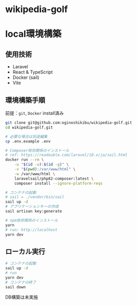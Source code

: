 # wikipedia-golf

# local環境構築

## 使用技術

- Laravel
- React & TypeScript
- Docker (sail)
- Vite

## 環境構築手順

前提：`git`, `Docker` install済み

```bash
git clone git@github.com:oginoshikibu/wikipedia-golf.git
cd wikipedia-golf.git

# 必要な場合は別途編集
cp .env.example .env

# Composer依存関係のインストール
# ref: https://readouble.com/laravel/10.x/ja/sail.html
docker run --rm \
    -u "$(id -u):$(id -g)" \
    -v "$(pwd):/var/www/html" \
    -w /var/www/html \
    laravelsail/php82-composer:latest \
    composer install --ignore-platform-reqs

# コンテナの起動
# sail = ./vendor/bin/sail
sail up -d
# アプリケーションキーの作成
sail artisan key:generate

# npm依存関係のインストール
yarn
# run: http://localhost
yarn dev

```

## ローカル実行

```bash
# コンテナの起動
sail up -d
# run
yarn dev
# コンテナの終了
sail down
```

DB構築は未実施
